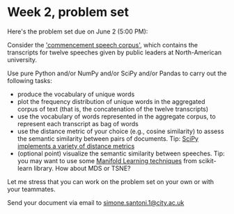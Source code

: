 # Week 2, problem set

Here's the problem set due on June 2 (5:00 PM):

Consider the ['commencement speech corpus'](/Users/simone/githubRepos/applied-NLP-smm694/data/commencementSpeeches),
which contains the transcripts for twelve speeches given by public 
leaders at North-American university.

Use pure Python and/or NumPy and/or SciPy and/or Pandas to carry out the
following tasks:

- produce the vocabulary of unique words
- plot the frequency distribution of unique words in the aggregated corpus 
  of text (that is, the concatenation of the twelve transcripts)
- use the vocabulary of words represented in the aggregate corpus,
  to represent each transcript as bag of words
- use the distance metric of your choice (e.g., cosine similarity) 
  to assess the semantic similarity between pairs of documents. Tip:
  [SciPy implements a variety of distance metrics](https://docs.scipy.org/doc/scipy/reference/spatial.distance.html)
- (optional point) visualize the semantic similarity between 
  speeches. Tip: you may want to use some [Manifold Learning
  techniques](https://scikit-learn.org/stable/modules/classes.html#module-sklearn.manifold)
  from scikit-learn library. How about MDS or TSNE?

Let me stress that you can work on the problem set on your own or with your
teammates.

Send your document via email to simone.santoni.1@city.ac.uk